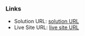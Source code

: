 
### Links

- Solution URL: [ solution URL ](https://github.com/Manish-d-art/Adv-Bankist-website.git)
- Live Site URL: [ live site URL ](https://advnc-bankist-app-d-art.netlify.app)

